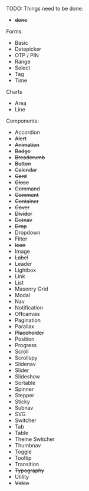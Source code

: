 


TODO: Things need to be done:
- ~~done~~


Forms:
- Basic
- Datepicker
- OTP / PIN
- Range
- Select
- Tag
- Time

Charts
- Area
- Line

Components:

- Accordion
- ~~Alert~~
- ~~Animation~~
- ~~Badge~~
- ~~Breadcrumb~~
- ~~Button~~
- ~~Calendar~~
- ~~Card~~
- ~~Close~~
- ~~Command~~
- ~~Comment~~
- ~~Container~~
- ~~Cover~~
- ~~Divider~~
- ~~Dotnav~~
- ~~Drop~~
- Dropdown
- Filter
- ~~Icon~~
- Image
- ~~Label~~
- Leader
- Lightbox
- Link
- List
- Masonry Grid
- Modal
- Nav
- Notification
- Offcanvas
- Pagination
- Parallax
- ~~Placeholder~~
- Position
- Progress
- Scroll
- Scrollspy
- Slidenav
- Slider
- Slideshow
- Sortable
- Spinner
- Stepper
- Sticky
- Subnav
- SVG
- Switcher
- Tab
- Table
- Theme Switcher
- Thumbnav
- Toggle
- Tooltip
- Transition
- ~~Typography~~
- Utility
- ~~Video~~